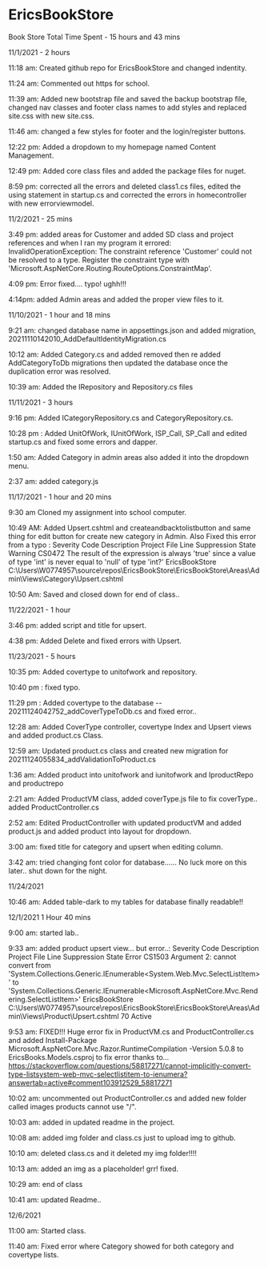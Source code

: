 # EricsBookStore
Book Store
Total Time Spent - 15 hours and 43 mins

11/1/2021 - 2 hours

11:18 am:
Created github repo for EricsBookStore and changed indentity.

11:24 am: 
Commented out https for school.

11:39 am:
Added new bootstrap file and saved the backup bootstrap file, 
changed nav classes and footer class names to add styles and replaced site.css with new site.css.

11:46 am:
changed a few styles for footer and the login/register buttons.

12:22 pm:
Added a dropdown to my homepage named Content Management.

12:49 pm:
Added core class files and added the package files for nuget.

8:59 pm: 
corrected all the errors and deleted class1.cs files, edited the using statement in startup.cs and corrected the errors in homecontroller with new errorviewmodel.

11/2/2021 - 25 mins

3:49 pm: added areas for Customer and added SD class and project references and when I ran my program it errored: InvalidOperationException: The constraint reference 'Customer' could not be resolved to a type. Register the constraint type with 'Microsoft.AspNetCore.Routing.RouteOptions.ConstraintMap'.

4:09 pm: Error fixed.... typo! ughh!!!

4:14pm: added Admin areas and added the proper view files to it.

11/10/2021 - 1 hour and 18 mins

9:21 am: changed database name in appsettings.json and added migration, 20211110142010_AddDefaultIdentityMigration.cs

10:12 am: Added Category.cs and added removed then re added AddCategoryToDb migrations then updated the database once the duplication error was resolved.

10:39 am: Added the IRepository and Repository.cs files 

11/11/2021 - 3 hours

9:16 pm: Added ICategoryRepository.cs and CategoryRepository.cs.

10:28 pm : Added UnitOfWork, IUnitOfWork, ISP_Call, SP_Call and edited startup.cs and fixed some errors and dapper.

1:50 am: Added Category in admin areas also added it into the dropdown menu.

2:37 am: added category.js

11/17/2021 - 1 hour and 20 mins

9:30 am Cloned my assignment into school computer.

10:49 AM: Added Upsert.cshtml and createandbacktolistbutton and same thing for edit button for create new category in Admin. Also Fixed this error from a typo : Severity Code Description Project File Line Suppression State
Warning CS0472 The result of the expression is always 'true' since a value of type 'int' is never equal to 'null' of type 'int?' EricsBookStore C:\Users\W0774957\source\repos\EricsBookStore\EricsBookStore\Areas\Admin\Views\Category\Upsert.cshtml 

10:50 Am: Saved and closed down for end of class..

11/22/2021 - 1 hour

3:46 pm: added script and title for upsert.

4:38 pm: Added Delete and fixed errors with Upsert.

11/23/2021 - 5 hours

10:35 pm: Added covertype to unitofwork and repository.

10:40 pm : fixed typo.

11:29 pm : Added covertype to the database -- 20211124042752_addCoverTypeToDb.cs and fixed error..

12:28 am: Added CoverType controller, covertype Index and Upsert views and added product.cs Class.

12:59 am: Updated product.cs class and created new migration for 20211124055834_addValidationToProduct.cs

1:36 am: Added product into unitofwork and iunitofwork and IproductRepo and productrepo

2:21 am: Added ProductVM class, added coverType.js file to fix coverType.. added ProductController.cs

2:52 am: Edited ProductController with updated productVM and added product.js and added product into layout for dropdown.

3:00 am: fixed title for category and upsert when editing column.

3:42 am: tried changing font color for database...... No luck more on this later.. shut down for the night.

11/24/2021

10:46 am: Added table-dark to my tables for database finally readable!!

12/1/2021 1 Hour 40 mins 

9:00 am: started lab..

9:33 am: added product upsert view... but error..: 
Severity	Code	Description	Project	File	Line	Suppression State
Error	CS1503	Argument 2: cannot convert from 'System.Collections.Generic.IEnumerable<System.Web.Mvc.SelectListItem>' to 'System.Collections.Generic.IEnumerable<Microsoft.AspNetCore.Mvc.Rendering.SelectListItem>'	EricsBookStore	C:\Users\W0774957\source\repos\EricsBookStore\EricsBookStore\Areas\Admin\Views\Product\Upsert.cshtml	70	Active

9:53 am: FIXED!!! Huge error fix in ProductVM.cs and ProductController.cs and added Install-Package Microsoft.AspNetCore.Mvc.Razor.RuntimeCompilation -Version 5.0.8 to EricsBooks.Models.csproj to fix error thanks to... 
https://stackoverflow.com/questions/58817271/cannot-implicitly-convert-type-listsystem-web-mvc-selectlistitem-to-ienumera?answertab=active#comment103912529_58817271

10:02 am: uncommented out ProductController.cs and added new folder called images products cannot use "/".

10:03 am: added in updated readme in the project.

10:08 am: added img folder and class.cs just to upload img to github.

10:10 am: deleted class.cs and it deleted my img folder!!!!

10:13 am: added an img as a placeholder! grr! fixed.

10:29 am: end of class 

10:41 am: updated Readme..

12/6/2021 

11:00 am: Started class.

11:40 am: Fixed error where Category showed for both category and covertype lists.
